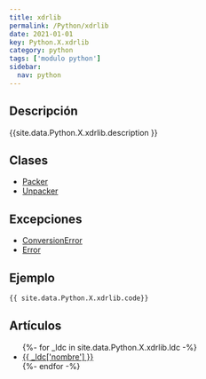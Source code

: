 ```yaml
---
title: xdrlib
permalink: /Python/xdrlib
date: 2021-01-01
key: Python.X.xdrlib
category: python
tags: ['modulo python']
sidebar: 
  nav: python
---
```


## Descripción
{{site.data.Python.X.xdrlib.description }}

## Clases
* [Packer](/Python/xdrlib/Packer/)
* [Unpacker](/Python/xdrlib/Unpacker/)

## Excepciones
* [ConversionError](/Python/xdrlib/ConversionError/)
* [Error](/Python/xdrlib/Error/)

## Ejemplo
~~~python
{{ site.data.Python.X.xdrlib.code}}
~~~

## Artículos
<ul>
{%- for _ldc in site.data.Python.X.xdrlib.ldc -%}
   <li>
       <a href="{{_ldc['url'] }}">{{ _ldc['nombre'] }}</a>
   </li>
{%- endfor -%}
</ul>
